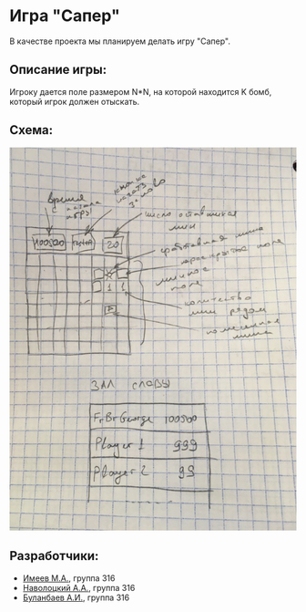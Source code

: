 # Игра "Сапер"

В качестве проекта мы планируем делать игру "Сапер".

## Описание игры:
Игроку дается поле размером N*N, на которой находится K бомб, который игрок должен отыскать.

## Схема:
![minesweeper design](minesweeper.jpg)

## Разработчики:
* [Имеев М.А.](https://github.com/ImeevMA), группа 316
* [Наволоцкий А.А.](https://github.com/TipTopSX), группа 316
* [Буланбаев А.И.](https://github.com/imArtyfact), группа 316


